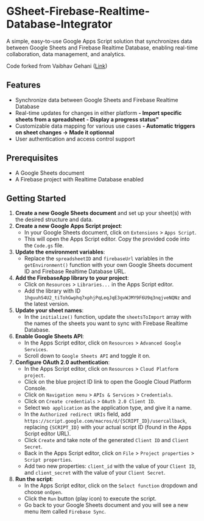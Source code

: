 # GSheet-Firebase-Realtime-Database-Integrator

A simple, easy-to-use Google Apps Script solution that synchronizes data between Google Sheets and Firebase Realtime Database, enabling real-time collaboration, data management, and analytics. 

Code forked from Vaibhav Gehani ([Link]([url](https://enappd.com/blog/integrating-google-sheets-with-firebase-realtime-database/182/)))

## Features

- Synchronize data between Google Sheets and Firebase Realtime Database
- Real-time updates for changes in either platform
**- Import specific sheets from a spreadsheet**
**- Display a progress status"**
- Customizable data mapping for various use cases
**- Automatic triggers on sheet changes -> Made it optionnal**
- User authentication and access control support

## Prerequisites

- A Google Sheets document
- A Firebase project with Realtime Database enabled

## Getting Started

1. **Create a new Google Sheets document** and set up your sheet(s) with the desired structure and data.
2. **Create a new Google Apps Script project**:
   - In your Google Sheets document, click on `Extensions` > `Apps Script`.
   - This will open the Apps Script editor. Copy the provided code into the `Code.gs` file.
3. **Update the environment variables**:
   - Replace the `spreadsheetID` and `firebaseUrl` variables in the `getEnvironment()` function with your own Google Sheets document ID and Firebase Realtime Database URL.
4. **Add the FirebaseApp library to your project**:
   - Click on `Resources` > `Libraries...` in the Apps Script editor.
   - Add the library with ID `1hguuhS4U2_tiTohGwphq7xphjPqLeqJqE3gvWJMY9F6U9q3nqjveNQNz` and the latest version.
5. **Update your sheet names**:
   - In the `initialize()` function, update the `sheetsToImport` array with the names of the sheets you want to sync with Firebase Realtime Database.
6. **Enable Google Sheets API**:
   - In the Apps Script editor, click on `Resources` > `Advanced Google Services`.
   - Scroll down to `Google Sheets API` and toggle it on.
7. **Configure OAuth 2.0 authentication**:
   - In the Apps Script editor, click on `Resources` > `Cloud Platform project`.
   - Click on the blue project ID link to open the Google Cloud Platform Console.
   - Click on `Navigation menu` > `APIs & Services` > `Credentials`.
   - Click on `Create credentials` > `OAuth 2.0 Client ID`.
   - Select `Web application` as the application type, and give it a name.
   - In the `Authorized redirect URIs` field, add `https://script.google.com/macros/d/{SCRIPT_ID}/usercallback`, replacing `{SCRIPT_ID}` with your actual script ID (found in the Apps Script editor URL).
   - Click `Create` and take note of the generated `Client ID` and `Client Secret`.
   - Back in the Apps Script editor, click on `File` > `Project properties` > `Script properties`.
   - Add two new properties: `client_id` with the value of your `Client ID`, and `client_secret` with the value of your `Client Secret`.
8. **Run the script**:
   - In the Apps Script editor, click on the `Select function` dropdown and choose `onOpen`.
   - Click the `Run` button (play icon) to execute the script.
   - Go back to your Google Sheets document and you will see a new menu item called `Firebase Sync`.
